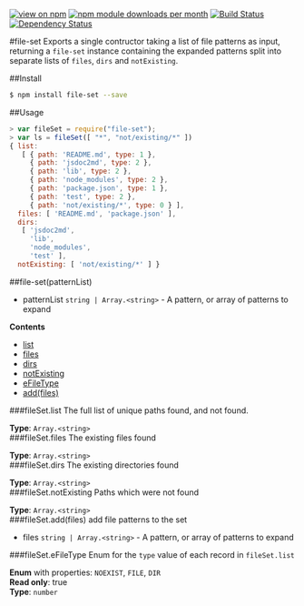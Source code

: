 [![view on npm](http://img.shields.io/npm/v/file-set.svg)](https://www.npmjs.org/package/file-set)
[![npm module downloads per month](http://img.shields.io/npm/dm/file-set.svg)](https://www.npmjs.org/package/file-set)
[![Build Status](https://travis-ci.org/75lb/file-set.svg?branch=master)](https://travis-ci.org/75lb/file-set)
[![Dependency Status](https://david-dm.org/75lb/file-set.svg)](https://david-dm.org/75lb/file-set)

#file-set
Exports a single contructor taking a list of file patterns as input, returning a `file-set` instance containing the expanded patterns split into separate lists of `files`, `dirs` and `notExisting`.

##Install
```sh
$ npm install file-set --save
```

##Usage
```js
> var fileSet = require("file-set");
> var ls = fileSet([ "*", "not/existing/*" ])
{ list:
   [ { path: 'README.md', type: 1 },
     { path: 'jsdoc2md', type: 2 },
     { path: 'lib', type: 2 },
     { path: 'node_modules', type: 2 },
     { path: 'package.json', type: 1 },
     { path: 'test', type: 2 },
     { path: 'not/existing/*', type: 0 } ],
  files: [ 'README.md', 'package.json' ],
  dirs:
   [ 'jsdoc2md',
     'lib',
     'node_modules',
     'test' ],
  notExisting: [ 'not/existing/*' ] }
```

<a name="module_file-set"></a>
##file-set(patternList)

- patternList `string | Array.<string>` - A pattern, or array of patterns to expand

  
**Contents**
* [list](#module_file-set#list)
* [files](#module_file-set#files)
* [dirs](#module_file-set#dirs)
* [notExisting](#module_file-set#notExisting)
* [eFileType](#module_file-set.eFileType)
* [add(files)](#module_file-set#add)

<a name="module_file-set#list"></a>
###fileSet.list
The full list of unique paths found, and not found.

**Type**: `Array.<string>`  
<a name="module_file-set#files"></a>
###fileSet.files
The existing files found

**Type**: `Array.<string>`  
<a name="module_file-set#dirs"></a>
###fileSet.dirs
The existing directories found

**Type**: `Array.<string>`  
<a name="module_file-set#notExisting"></a>
###fileSet.notExisting
Paths which were not found

**Type**: `Array.<string>`  
<a name="module_file-set#add"></a>
###fileSet.add(files)
add file patterns to the set


- files `string | Array.<string>` - A pattern, or array of patterns to expand

<a name="module_file-set.eFileType"></a>
###fileSet.eFileType
Enum for the `type` value of each record in `fileSet.list`

**Enum** with properties: `NOEXIST`, `FILE`, `DIR`  
**Read only**: true  
**Type**: `number`  

